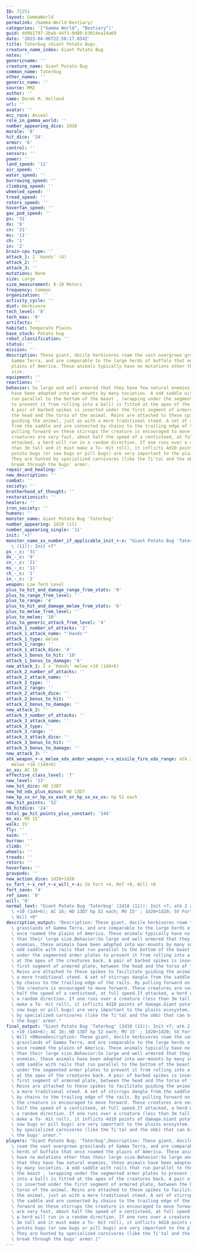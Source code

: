 ```yaml
---
ID: 71251
layout: GammaWorld
permalink: /Gamma-World-Bestiary/
categories: '["Gamma World", "Bestiary"]'
guid: dd961797-2bab-44f1-9d80-b3014ea14a69
date: '2023-04-06T22:58:17.054Z'
title: Taterbug «Giant Potato Bug»
creature_name_index: Giant Potato Bug
notes: ''
genericname: ''
creature_name: Giant Potato Bug
common_name: Taterbug
other_names: ''
generic_name: ''
source: MM2
author: ''
name: Derek M. Holland
url: ''
avatar: ''
mcc_race: Animal
role_in_gamma_world: ''
number_appearing_dice: 2d10
morale: '8'
hit_dice: '24'
armor: '6'
control: ''
sensors: ''
power: ''
land_speed: '12'
air_speed: ''
water_speed: ''
burrowing_speed: ''
climbing_speed: ''
wheeled_speed: ''
tread_speed: ''
rotors_speed: ''
hoverfan_speed: ''
gav_pod_speed: ''
ps: '31'
dx: '9'
cn: '21'
ms: '11'
ch: '1'
in: '2'
brain-cpu type: ''
attack_1: 2 'Hands' (4)
attack_2: ''
attack_3: ''
mutations: None
size: Large
size_measurement: 8-10 Meters
frequency: Common
organization: ''
activity_cycle: ''
diet: Herbivore
tech_level: '0'
tech_max: '0'
artifacts: ''
habitat: Temperate Plains
base_stock: Potato bug
robot_classification: ''
status: ''
mission: ''
description: These giant, docile herbivores roam the vast overgrown grasslands of
  Gamma Terra, and are comparable to the large herds of buffalo that once roamed the
  plains of America. These animals typically have no mutations other than their large
  size.
equipment: ''
reactions: ''
behavior: So large and well armored that they have few natural enemies, these animals
  have been adapted into war-mounts by many societies. A odd saddle with rails that
  run parallel to the bottom of the beast , (wrapping under the segmented armor plates
  to prevent it from rolling into a ball) is fitted at the apex of the creatures back.
  A pair of barbed spikes is inserted under the first segment of armored plate, between
  the head and the torso of the animal. Reins are attached to these spikes to facilitate
  guiding the animal, just as with a more traditional steed. A set of stirrups dangle
  from the saddle and are connected by chains to the trailing edge of the rails. By
  pulling forward on these stirrups the creature is encouraged to move forward. These
  creatures are very fast, about half the speed of a centisteed, at full speed.If
  attacked, a herd will run in a random direction. If one runs over a creature (less
  than 3m tall and it must make a To- Hit roll), it inflicts 4d10 points of damage.Giant
  potato bugs (or sow bugs or pill bugs) are very important to the plains ecosystem.
  They are hunted by specialized carnivores (like the Ti'tal and the obb) that can
  break through the bugs' armor.
repair_and_healing: ''
new_description: ''
combat: ''
society: ''
brotherhood_of_thought: ''
restorationsist: ''
healers: ''
iron_society: ''
humans: ''
monster_name: Giant Potato Bug 'Taterbug'
number_appearing: 2d10 (11)
number_appearing_single: '11'
init: '+7'
monster_name_xx_number_if_applicable_init_+-x: "Giant Potato Bug 'Taterbug' (2d10\
  \ (11)): Init +7"
ps_-_c: '31'
dx_-_c: '9'
cn_-_c: '21'
ms_-_c: '11'
ch_-_c: '1'
in_-_c: '2'
weapon: Low Tech Level
plus_to_hit_and_damage_range_from_stats: '0'
plus_to_range_from_level: ''
plus_to_range: '4'
plus_to_hit_and_damage_melee_from_stats: '6'
plus_to_melee_from_level: ''
plus_to_melee: '10'
plus_to_generic_attack_from_level: '4'
attack_1_number_of_attacks: '2'
attack_1_attack_name: "'Hands'"
attack_1_type: melee
attack_1_range: ''
attack_1_attack_dice: '4'
attack_1_bonus_to_hit: '10'
attack_1_bonus_to_damage: '6'
new_attack_1: 2 x 'Hands' melee +10 (1d4+6)
attack_2_number_of_attacks: ''
attack_2_attack_name: ''
attack_2_type: ''
attack_2_range: ''
attack_2_attack_dice: ''
attack_2_bonus_to_hit: ''
attack_2_bonus_to_damage: ''
new_attack_2: ''
attack_3_number_of_attacks: ''
attack_3_attack_name: ''
attack_3_type: ''
attack_3_range: ''
attack_3_attack_dice: ''
attack_3_bonus_to_hit: ''
attack_3_bonus_to_damage: ''
new_attack_3: ''
atk_weapon_+-x_melee_xdx_andor_weapon_+-x_missile_fire_xdx_range: atk 2 x 'hands'
  melee +10 (1d4+6)
ac_xx: AC 16
effective_class_level: '7'
new_level: '13'
new_hit_dice: HD 13D7
new_hd_xdx_plus_minus: HD 13D7
new_hp_xx_or_hp_xx_each_or_hp_xx_xx_xx: hp 52 each
new_hit_points: '52'
d6_hitdice: '24'
total_gw_hit_points_plus_constant: '144'
mv_xx: MV 15'
walk: 15'
fly: ''
swim: ''
burrow: ''
climb: ''
wheels: ''
treads: ''
rotors: ''
hoverfans: ''
gravpods: ''
new_action_dice: 1d20+1d20
sv_fort_+-x_ref_+-x_will_+-x: SV Fort +4, Ref +0, Will +0
fort_save: '4'
ref_save: '0'
will: '0'
normal_text: "Giant Potato Bug 'Taterbug' (2d10 (11)): Init +7; atk 2 x 'hands' melee\
  \ +10 (1d4+6); AC 16; HD 13D7 hp 52 each; MV 15' ; 1d20+1d20; SV Fort +4, Ref +0,\
  \ Will +0"
description_output: "Description: These giant, docile herbivores roam the vast overgrown\
  \ grasslands of Gamma Terra, and are comparable to the large herds of buffalo that\
  \ once roamed the plains of America. These animals typically have no mutations other\
  \ than their large size.Behavior:So large and well armored that they have few natural\
  \ enemies, these animals have been adapted into war-mounts by many societies. A\
  \ odd saddle with rails that run parallel to the bottom of the beast , (wrapping\
  \ under the segmented armor plates to prevent it from rolling into a ball) is fitted\
  \ at the apex of the creatures back. A pair of barbed spikes is inserted under the\
  \ first segment of armored plate, between the head and the torso of the animal.\
  \ Reins are attached to these spikes to facilitate guiding the animal, just as with\
  \ a more traditional steed. A set of stirrups dangle from the saddle and are connected\
  \ by chains to the trailing edge of the rails. By pulling forward on these stirrups\
  \ the creature is encouraged to move forward. These creatures are very fast, about\
  \ half the speed of a centisteed, at full speed.If attacked, a herd will run in\
  \ a random direction. If one runs over a creature (less than 3m tall and it must\
  \ make a To- Hit roll), it inflicts 4d10 points of damage.Giant potato bugs (or\
  \ sow bugs or pill bugs) are very important to the plains ecosystem. They are hunted\
  \ by specialized carnivores (like the Ti'tal and the obb) that can break through\
  \ the bugs' armor."
final_output: "Giant Potato Bug 'Taterbug' (2d10 (11)): Init +7; atk 2 x 'hands' melee\
  \ +10 (1d4+6); AC 16; HD 13D7 hp 52 each; MV 15' ; 1d20+1d20; SV Fort +4, Ref +0,\
  \ Will +0NoneDescription: These giant, docile herbivores roam the vast overgrown\
  \ grasslands of Gamma Terra, and are comparable to the large herds of buffalo that\
  \ once roamed the plains of America. These animals typically have no mutations other\
  \ than their large size.Behavior:So large and well armored that they have few natural\
  \ enemies, these animals have been adapted into war-mounts by many societies. A\
  \ odd saddle with rails that run parallel to the bottom of the beast , (wrapping\
  \ under the segmented armor plates to prevent it from rolling into a ball) is fitted\
  \ at the apex of the creatures back. A pair of barbed spikes is inserted under the\
  \ first segment of armored plate, between the head and the torso of the animal.\
  \ Reins are attached to these spikes to facilitate guiding the animal, just as with\
  \ a more traditional steed. A set of stirrups dangle from the saddle and are connected\
  \ by chains to the trailing edge of the rails. By pulling forward on these stirrups\
  \ the creature is encouraged to move forward. These creatures are very fast, about\
  \ half the speed of a centisteed, at full speed.If attacked, a herd will run in\
  \ a random direction. If one runs over a creature (less than 3m tall and it must\
  \ make a To- Hit roll), it inflicts 4d10 points of damage.Giant potato bugs (or\
  \ sow bugs or pill bugs) are very important to the plains ecosystem. They are hunted\
  \ by specialized carnivores (like the Ti'tal and the obb) that can break through\
  \ the bugs' armor."
players: "Giant Potato Bug; 'Taterbug';Description: These giant, docile herbivores\
  \ roam the vast overgrown grasslands of Gamma Terra, and are comparable to the large\
  \ herds of buffalo that once roamed the plains of America. These animals typically\
  \ have no mutations other than their large size.Behavior:So large and well armored\
  \ that they have few natural enemies, these animals have been adapted into war-mounts\
  \ by many societies. A odd saddle with rails that run parallel to the bottom of\
  \ the beast , (wrapping under the segmented armor plates to prevent it from rolling\
  \ into a ball) is fitted at the apex of the creatures back. A pair of barbed spikes\
  \ is inserted under the first segment of armored plate, between the head and the\
  \ torso of the animal. Reins are attached to these spikes to facilitate guiding\
  \ the animal, just as with a more traditional steed. A set of stirrups dangle from\
  \ the saddle and are connected by chains to the trailing edge of the rails. By pulling\
  \ forward on these stirrups the creature is encouraged to move forward. These creatures\
  \ are very fast, about half the speed of a centisteed, at full speed.If attacked,\
  \ a herd will run in a random direction. If one runs over a creature (less than\
  \ 3m tall and it must make a To- Hit roll), it inflicts 4d10 points of damage.Giant\
  \ potato bugs (or sow bugs or pill bugs) are very important to the plains ecosystem.\
  \ They are hunted by specialized carnivores (like the Ti'tal and the obb) that can\
  \ break through the bugs' armor.|"
---
```

</br>